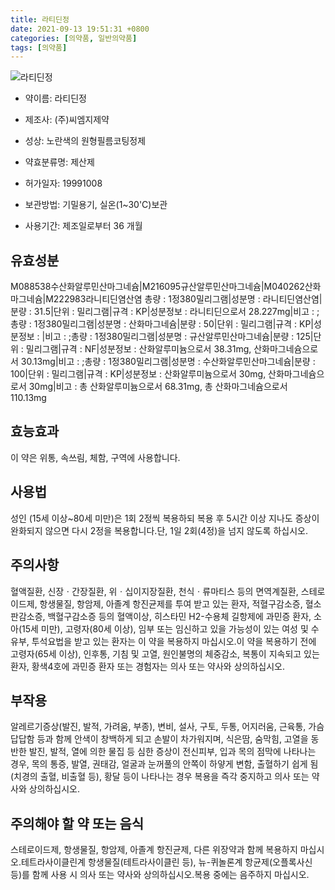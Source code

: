 ```yaml
---
title: 라티딘정
date: 2021-09-13 19:51:31 +0800
categories: [의약품, 일반의약품]
tags: [의약품]
---
```

![라티딘정](https://nedrug.mfds.go.kr/pbp/cmn/itemImageDownload/147427587462000185)

- 약이름: 라티딘정
- 제조사: (주)씨엠지제약
- 성상: 노란색의 원형필름코팅정제

- 약효분류명: 제산제
- 허가일자: 19991008
- 보관방법: 기밀용기, 실온(1~30'C)보관
- 사용기간: 제조일로부터 36 개월
## 유효성분
M088538수산화알루민산마그네슘|M216095규산알루민산마그네슘|M040262산화마그네슘|M222983라니티딘염산염
총량 : 1정380밀리그램|성분명 : 라니티딘염산염|분량 : 31.5|단위 : 밀리그램|규격 : KP|성분정보 : 라니티딘으로서 28.227mg|비고 : ;총량 : 1정380밀리그램|성분명 : 산화마그네슘|분량 : 50|단위 : 밀리그램|규격 : KP|성분정보 : |비고 : ;총량 : 1정380밀리그램|성분명 : 규산알루민산마그네슘|분량 : 125|단위 : 밀리그램|규격 : NF|성분정보 : 산화알루미늄으로서 38.31mg, 산화마그네슘으로서 30.13mg|비고 : ;총량 : 1정380밀리그램|성분명 : 수산화알루민산마그네슘|분량 : 100|단위 : 밀리그램|규격 : KP|성분정보 : 산화알루미늄으로서 30mg, 산화마그네슘으로서 30mg|비고 : 총 산화알루미늄으로서 68.31mg, 총 산화마그네슘으로서 110.13mg
## 효능효과
이 약은 위통, 속쓰림, 체함, 구역에 사용합니다.
## 사용법
성인 (15세 이상~80세 미만)은 1회 2정씩 복용하되 복용 후 5시간 이상 지나도 증상이 완화되지 않으면 다시 2정을 복용합니다.단, 1일 2회(4정)을 넘지 않도록 하십시오.
## 주의사항
혈액질환, 신장ㆍ간장질환, 위ㆍ십이지장질환, 천식ㆍ류마티스 등의 면역계질환, 스테로이드제, 항생물질, 항암제, 아졸계 항진균제를 투여 받고 있는 환자, 적혈구감소증, 혈소판감소증, 백혈구감소증 등의 혈액이상, 히스타민 H2-수용체 길항제에 과민증 환자, 소아(15세 미만), 고령자(80세 이상), 임부 또는 임신하고 있을 가능성이 있는 여성 및 수유부, 투석요법을 받고 있는 환자는 이 약을 복용하지 마십시오.이 약을 복용하기 전에 고령자(65세 이상), 인후통, 기침 및 고열, 원인불명의 체중감소, 복통이 지속되고 있는 환자, 황색4호에 과민증 환자 또는 경험자는 의사 또는 약사와 상의하십시오.
## 부작용
알레르기증상(발진, 발적, 가려움, 부종), 변비, 설사, 구토, 두통, 어지러움, 근육통, 가슴답답함 등과 함께 안색이 창백하게 되고 손발이 차가워지며, 식은땀, 숨막힘, 고열을 동반한 발진, 발적, 열에 의한 물집 등 심한 증상이 전신피부, 입과 목의 점막에 나타나는 경우, 목의 통증, 발열, 권태감, 얼굴과 눈꺼풀의 안쪽이 하얗게 변함, 출혈하기 쉽게 됨(치경의 출혈, 비출혈 등), 황달 등이 나타나는 경우 복용을 즉각 중지하고 의사 또는 약사와 상의하십시오.
## 주의해야 할 약 또는 음식
스테로이드제, 항생물질, 항암제, 아졸계 항진균제, 다른 위장약과 함께 복용하지 마십시오.테트라사이클린계 항생물질(테트라사이클린 등), 뉴-퀴놀론계 항균제(오플록사신 등)를 함께 사용 시 의사 또는 약사와 상의하십시오.복용 중에는 음주하지 마십시오.
